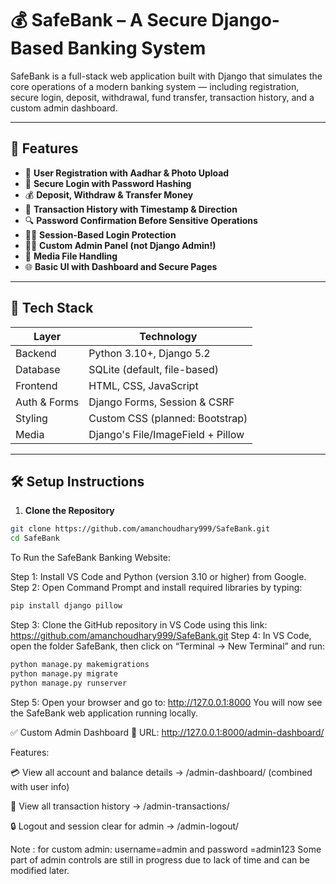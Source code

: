 # 💰 SafeBank – A Secure Django-Based Banking System

SafeBank is a full-stack web application built with Django that simulates the core operations of a modern banking system — including registration, secure login, deposit, withdrawal, fund transfer, transaction history, and a custom admin dashboard.

---

## 🚀 Features

- 🧾 **User Registration with Aadhar & Photo Upload**
- 🔐 **Secure Login with Password Hashing**
- 💰 **Deposit, Withdraw & Transfer Money**
- 📜 **Transaction History with Timestamp & Direction**
- 🔍 **Password Confirmation Before Sensitive Operations**
- 🧑‍💻 **Session-Based Login Protection**
- 🧑‍⚖️ **Custom Admin Panel (not Django Admin!)**
- 📁 **Media File Handling**
- 🌐 **Basic UI with Dashboard and Secure Pages**

---

## 🧠 Tech Stack

| Layer        | Technology         |
|--------------|--------------------|
| Backend      | Python 3.10+, Django 5.2 |
| Database     | SQLite (default, file-based) |
| Frontend     | HTML, CSS, JavaScript |
| Auth & Forms | Django Forms, Session & CSRF |
| Styling      | Custom CSS (planned: Bootstrap) |
| Media        | Django's File/ImageField + Pillow |

---

## 🛠️ Setup Instructions

1. **Clone the Repository**

```bash
git clone https://github.com/amanchoudhary999/SafeBank.git
cd SafeBank
```
To Run the SafeBank Banking Website:

Step 1: Install VS Code and Python (version 3.10 or higher) from Google.
Step 2: Open Command Prompt and install required libraries by typing:
```bash
pip install django pillow
```
Step 3: Clone the GitHub repository in VS Code using this link:
https://github.com/amanchoudhary999/SafeBank.git
Step 4: In VS Code, open the folder SafeBank, then click on “Terminal → New Terminal” and run:

```bash
python manage.py makemigrations
python manage.py migrate
python manage.py runserver
```
Step 5: Open your browser and go to:
http://127.0.0.1:8000
You will now see the SafeBank web application running locally.

✅ Custom Admin Dashboard
📍 URL: http://127.0.0.1:8000/admin-dashboard/

Features:

💳 View all account and balance details
→ /admin-dashboard/ (combined with user info)

📜 View all transaction history
→ /admin-transactions/

🔒 Logout and session clear for admin
→ /admin-logout/

Note : for custom admin: username=admin and password =admin123
Some part of admin controls are still in progress due to lack of time and can be modified later.


